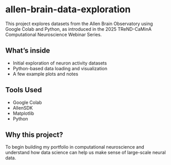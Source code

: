 # allen-brain-data-exploration
This project explores datasets from the Allen Brain Observatory using Google Colab and Python, as introduced in the 2025 TReND-CaMinA Computational Neuroscience Webinar Series.

## What’s inside

- Initial exploration of neuron activity datasets
- Python-based data loading and visualization
- A few example plots and notes

## Tools Used

- Google Colab
- AllenSDK
- Matplotlib
- Python

## Why this project?

To begin building my portfolio in computational neuroscience and understand how data science can help us make sense of large-scale neural data.
